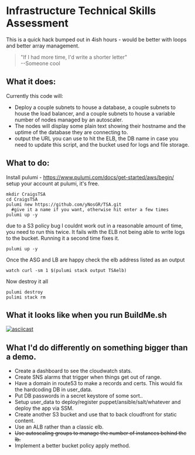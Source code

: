 # Infrastructure Technical Skills Assessment 
This is a quick hack bumped out in 4ish hours - would be better with loops and better array management.   
>   "If I had more time, I'd write a shorter letter"   
>     --Someone cool

## What it does:
Currently this code will:
- Deploy a couple subnets to house a database, a couple subnets to house the load balancer, and a couple subnets to house a variable number of nodes managed by an autoscaler. 
- The nodes will display some plain text showing their hostname and the uptime of the database they are connecting to.
- output the URL you can use to hit the ELB, the DB name in case you need to update this script, and the bucket used for logs and file storage. 


## What to do:
  Install pulumi - https://www.pulumi.com/docs/get-started/aws/begin/   
  setup your account at pulumi, it's free.
  ```
  mkdir CraigsTSA
  cd CraigsTSA
  pulumi new https://github.com/yNosGR/TSA.git
    #give it a name if you want, otherwise hit enter a few times
  pulumi up -y
  ```
  due to a S3 policy bug I couldnt work out in a reasonable amount of time, you need to run this twice. It fails with the ELB not being able to write logs to the bucket. Running it a second time fixes it.
  ```
  pulumi up -y
  ```
  Once the ASG and LB are happy check the elb address listed as an output
  ```
  watch curl -sm 1 $(pulumi stack output TSAelb)
  ```
  Now destroy it all
  ```
  pulumi destroy
  pulimi stack rm
  ```
## What it looks like when you run BuildMe.sh
  [![asciicast](https://asciinema.org/a/458306.svg)](https://asciinema.org/a/458306)
  
## What I'd do differently on something bigger than a demo.
- Create a dashboard to see the cloudwatch stats.
- Create SNS alarms that trigger when things get out of range.
- Have a domain in route53 to make a records and certs. This would fix the hardcoding DB in user_data.  
- Put DB passwords in a secret keystore of some sort..  
- Setup user_data to deploy/register puppet/ansible/salt/whatever and deploy the app via SSM.    
- Create another S3 bucket and use that to back cloudfront for static content.    
- Use an ALB rather than a classic elb.   
- ~~Use autoscaling groups to manage the number of instances behind the lb.~~
- Implement a better bucket policy apply method. 
  


